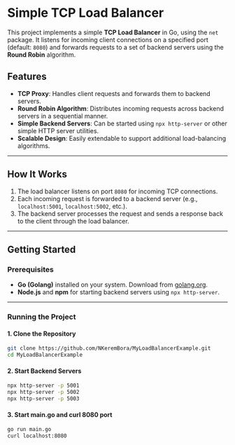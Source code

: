 # Simple TCP Load Balancer

This project implements a simple **TCP Load Balancer** in Go, using the `net` package. It listens for incoming client connections on a specified port (default: `8080`) and forwards requests to a set of backend servers using the **Round Robin** algorithm.

## Features

- **TCP Proxy**: Handles client requests and forwards them to backend servers.
- **Round Robin Algorithm**: Distributes incoming requests across backend servers in a sequential manner.
- **Simple Backend Servers**: Can be started using `npx http-server` or other simple HTTP server utilities.
- **Scalable Design**: Easily extendable to support additional load-balancing algorithms.

---

## How It Works

1. The load balancer listens on port `8080` for incoming TCP connections.
2. Each incoming request is forwarded to a backend server (e.g., `localhost:5001`, `localhost:5002`, etc.).
3. The backend server processes the request and sends a response back to the client through the load balancer.

---

## Getting Started

### Prerequisites

- **Go (Golang)** installed on your system. Download from [golang.org](https://golang.org/dl/).
- **Node.js** and **npm** for starting backend servers using `npx http-server`.

---

### Running the Project

#### 1. Clone the Repository
```bash
git clone https://github.com/NKeremBora/MyLoadBalancerExample.git
cd MyLoadBalancerExample
```
#### 2. Start Backend Servers
```bash
npx http-server -p 5001
npx http-server -p 5002
npx http-server -p 5003
```

#### 3. Start main.go and curl 8080 port
```bash
go run main.go
curl localhost:8080
```
